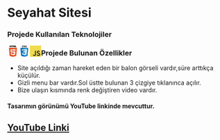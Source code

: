 # Seyahat Sitesi
### Projede Kullanılan Teknolojiler  <br/>

<img align="left" alt="HTML5" width="26px" src="https://raw.githubusercontent.com/github/explore/80688e429a7d4ef2fca1e82350fe8e3517d3494d/topics/html/html.png" />
<img align="left" alt="CSS3" width="26px" src="https://raw.githubusercontent.com/github/explore/80688e429a7d4ef2fca1e82350fe8e3517d3494d/topics/css/css.png" />
<img align="left" alt="JavaScript" width="26px" src="https://raw.githubusercontent.com/github/explore/80688e429a7d4ef2fca1e82350fe8e3517d3494d/topics/javascript/javascript.png" />

###  Projede Bulunan Özellikler <br/>
* Site açıldığı zaman hareket eden bir balon görseli vardır,süre arttıkça küçülür.
* Gizli menu bar vardır.Sol üstte bulunan 3 çizgiye tıklanınca açılır. <br/>
* Bize ulaşın kısmında renk değiştiren video vardır. <br/>

#### Tasarımın görünümü YouTube linkinde mevcuttur.
## [YouTube Linki](https://www.youtube.com/watch?v=QmnQUxewet4&feature=youtu.be)
